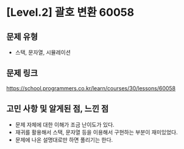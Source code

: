 # [Level.2] 괄호 변환 60058

## 문제 유형
- 스택, 문자열, 시뮬레이션

## 문제 링크
https://school.programmers.co.kr/learn/courses/30/lessons/60058

## 고민 사항 및 알게된 점, 느낀 점
- 문제 자체에 대한 이해가 조금 난이도가 있다.
- 재귀를 활용해서 스택, 문자열 등을 이용해서 구현하는 부분이 재미있었다.
- 문제에 나온 설명대로만 하면 풀리기는 한다.


